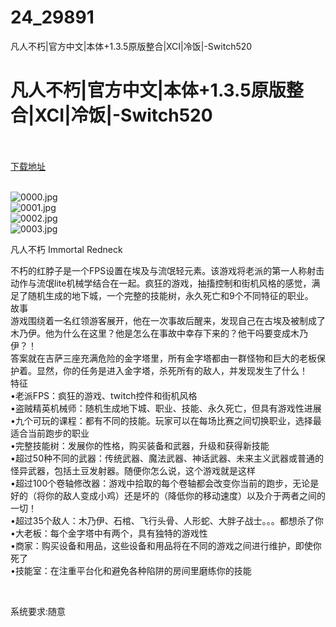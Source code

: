 # 24_29891
凡人不朽|官方中文|本体+1.3.5原版整合|XCI|冷饭|-Switch520
# 凡人不朽|官方中文|本体+1.3.5原版整合|XCI|冷饭|-Switch520
 <br/></br>
[下载地址](https://www.switch520.cc/article/29891 "下载地址")
<br/></br>

<p><img title="0000.jpg" src="https://www.switch520.cc/muke_img/2022_04_19_0ba6d3bded46b.jpg" alt="0000.jpg"><br>
<img title="0001.jpg" src="https://www.switch520.cc/muke_img/2022_04_19_8b8eacfeaea7f.jpg" alt="0001.jpg"><br>
<img title="0002.jpg" src="https://www.switch520.cc/muke_img/2022_04_19_4a29128030c1d.jpg" alt="0002.jpg"><br>
<img title="0003.jpg" src="https://www.switch520.cc/muke_img/2022_04_19_0a885479e8e11.jpg" alt="0003.jpg"></p>
<p>凡人不朽 Immortal Redneck</p>
<p>不朽的红脖子是一个FPS设置在埃及与流氓轻元素。该游戏将老派的第一人称射击动作与流氓lite机械学结合在一起。疯狂的游戏，抽搐控制和街机风格的感觉，满足了随机生成的地下城，一个完整的技能树，永久死亡和9个不同特征的职业。<br>
故事<br>
游戏围绕着一名红领游客展开，他在一次事故后醒来，发现自己在古埃及被制成了木乃伊。他为什么在这里？他是怎么在事故中幸存下来的？他干吗要变成木乃伊？！<br>
答案就在吉萨三座充满危险的金字塔里，所有金字塔都由一群怪物和巨大的老板保护着。显然，你的任务是进入金字塔，杀死所有的敌人，并发现发生了什么！<br>
特征<br>
•老派FPS：疯狂的游戏、twitch控件和街机风格<br>
•盗贼精英机械师：随机生成地下城、职业、技能、永久死亡，但具有游戏性进展<br>
•九个可玩的课程：都有不同的技能。玩家可以在每场比赛之间切换职业，选择最适合当前跑步的职业<br>
•完整技能树：发展你的性格，购买装备和武器，升级和获得新技能<br>
•超过50种不同的武器：传统武器、魔法武器、神话武器、未来主义武器或普通的怪异武器，包括土豆发射器。随便你怎么说，这个游戏就是这样<br>
•超过100个卷轴修改器：游戏中拾取的每个卷轴都会改变你当前的跑步，无论是好的（将你的敌人变成小鸡）还是坏的（降低你的移动速度）以及介于两者之间的一切！<br>
•超过35个敌人：木乃伊、石棺、飞行头骨、人形蛇、大胖子战士。。。都想杀了你<br>
•大老板：每个金字塔中有两个，具有独特的游戏性<br>
•商家：购买设备和用品，这些设备和用品将在不同的游戏之间进行维护，即使你死了<br>
•技能室：在注重平台化和避免各种陷阱的房间里磨练你的技能</p>
<p>&nbsp;</p>
<p>系统要求:随意</p>



